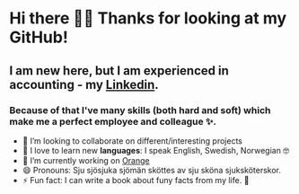 # Hi there 🙋‍♀️ Thanks for looking at my GitHub!

## I am new here, but I am experienced in accounting - my [Linkedin](https://www.linkedin.com/in/karolina-k-k/).
### Because of that I've many skills (both hard and soft) which make me a perfect employee and colleague ✨.

- 👯 I’m looking to collaborate on different/interesting projects
- 💬 I love to learn new **languages**: I speak English, Swedish, Norwegian 🤓
- 🔭 I’m currently working on [Orange](https://github.com/kakuliniec/Orange)
- 😄 Pronouns: Sju sjösjuka sjömän sköttes av sju sköna sjuksköterskor. 
- ⚡ Fun fact: I can write a book about funy facts from my life. 🙈
